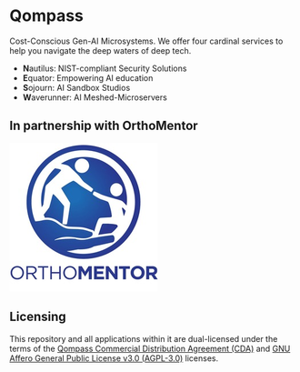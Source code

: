 # Qompass
Cost-Conscious Gen-AI Microsystems. We offer four cardinal services to help you navigate the deep waters of deep tech. 

- **N**autilus: NIST-compliant Security Solutions 
- **E**quator: Empowering AI education 
- **S**ojourn: AI Sandbox Studios
- **W**averunner: AI Meshed-Microservers

## In partnership with OrthoMentor
![OM Image](OM.jpeg)



## Licensing
This repository and all applications within it are dual-licensed under the terms of the [Qompass Commercial Distribution Agreement (CDA)](LICENSE) and [GNU Affero General Public License v3.0 (AGPL-3.0)](LICENSE-AGPL) licenses.
